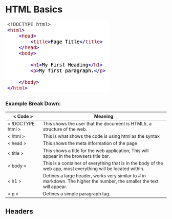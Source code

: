 # HTML Basics

![Public Domain](HTMLexample.png)

### Example Break Down:

| < Code >  | Meaning |
| --------  | ----------- |
| < !DOCTYPE html >       | This shows the user that the document is HTML5, a structure of the web.   |
| < html > | This is what shows the code is using html as the syntax |
|  < head > | This shows the meta information of the page |
| < title >    | This shows a title for the web application; This will appear in the browsers title bar. |
| < body >    | This is a container of everything that is in the body of the web app, most everything will be located within. |
| < h1 >    | Defines a large header, works very similar to # in markdown. The higher the number, the smaller the text will appear. |
| < p >    | Defines a simple paragraph tag. |

## Headers



